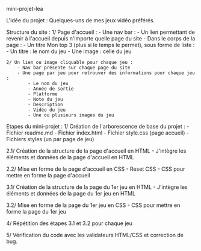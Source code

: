 mini-projet-lea

L'idée du projet : Quelques-uns de mes jeux vidéo préférés.

Structure du site :
    1/ Page d'accueil :
        - Une nav bar :
            - Un lien permettant de revenir à l'accueil depuis n'importe quelle page du site
        - Dans le corps de la page :
            - Un titre Mon top 3 (plus si le temps le permet), sous forme de liste :
                - Un titre : le nom du jeu
                - Une image : celle du jeu

    2/ Un lien ou image cliquable pour chaque jeu :
        - Nav bar présente sur chaque page du site
        - Une page par jeu pour retrouver des informations pour chaque jeu :
            - Le nom du jeu
            - Année de sortie
            - Platforme
            - Note du jeu
            - Description
            - Vidéo du jeu
            - Une ou plusieurs images du jeu


Etapes du mini-projet :
1/ Création de l'arborescence de base du projet :
    - Fichier readme.md
    - Fichier index.html
    - Fichier style.css (page accueil)
    - Fichiers styles (un par page de jeu)

2.1/ Création de la structure de la page d'accueil en HTML
    - J'intègre les éléments et données de la page d'accueil en HTML

2.2/ Mise en forme de la page d'accueil en CSS
    - Reset CSS
    - CSS pour mettre en forme la page d'accueil

3.1/ Création de la structure de la page du 1er jeu en HTML
    - J'intègre les éléments et données de la page du 1er jeu en HTML

3.2/ Mise en forme de la page du 1er jeu en CSS
    - CSS pour mettre en forme la page du 1er jeu

4/ Répétition des étapes 3.1 et 3.2 pour chaque jeu

5/ Vérification du code avec les validateurs HTML/CSS et correction de bug.